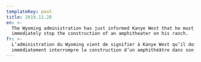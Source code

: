 ```yaml
---
templateKey: post
title: 2019.11.28
en: >-
  The Wyoming administration has just informed Kanye West that he must
  immediately stop the construction of an amphitheater on his ranch.  
fr: >-
  L’administration du Wyoming vient de signifier à Kanye West qu’il doit
  immédiatement interrompre la construction d’un amphithéâtre dans son ranch.
---
```


